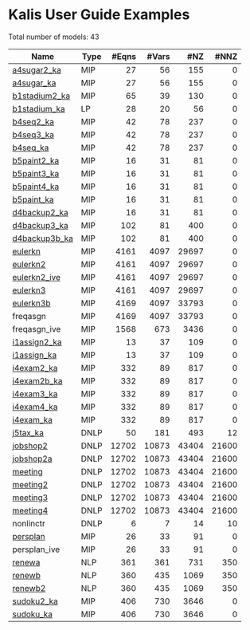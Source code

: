 # Kalis User Guide Examples

Total number of models:   43

| Name                                                                                   | Type | #Eqns | #Vars | #NZ   | #NNZ  |
|----------------------------------------------------------------------------------------|------|------:|------:|------:|------:|
|[a4sugar2_ka](https://examples.xpress.fico.com/example.pl?id=a4sugarka)                 | MIP  | 27    | 56    | 155   | 0     |
|[a4sugar_ka](https://examples.xpress.fico.com/example.pl?id=a4sugarka)                  | MIP  | 27    | 56    | 155   | 0     |
|[b1stadium2_ka](https://examples.xpress.fico.com/example.pl?id=b1stadiumka)             | MIP  | 65    | 39    | 130   | 0     |
|[b1stadium_ka](https://examples.xpress.fico.com/example.pl?id=b1stadiumka)              | LP   | 28    | 20    | 56    | 0     |
|[b4seq2_ka](https://examples.xpress.fico.com/example.pl?id=b4seqka)                     | MIP  | 42    | 78    | 237   | 0     |
|[b4seq3_ka](https://examples.xpress.fico.com/example.pl?id=b4seqka)                     | MIP  | 42    | 78    | 237   | 0     |
|[b4seq_ka](https://examples.xpress.fico.com/example.pl?id=b4seqka)                      | MIP  | 42    | 78    | 237   | 0     |
|[b5paint2_ka](https://examples.xpress.fico.com/example.pl?id=b5paintka)                 | MIP  | 16    | 31    | 81    | 0     |
|[b5paint3_ka](https://examples.xpress.fico.com/example.pl?id=b5paintka)                 | MIP  | 16    | 31    | 81    | 0     |
|[b5paint4_ka](https://examples.xpress.fico.com/example.pl?id=b5paintka)                 | MIP  | 16    | 31    | 81    | 0     |
|[b5paint_ka](https://examples.xpress.fico.com/example.pl?id=b5paintka)                  | MIP  | 16    | 31    | 81    | 0     |
|[d4backup2_ka](https://examples.xpress.fico.com/example.pl?id=d4backup2ka)              | MIP  | 16    | 31    | 81    | 0     |
|[d4backup3_ka](https://examples.xpress.fico.com/example.pl?id=d4backup2ka)              | MIP  | 102   | 81    | 400   | 0     |
|[d4backup3b_ka](https://examples.xpress.fico.com/example.pl?id=d4backup2ka)             | MIP  | 102   | 81    | 400   | 0     |
|[eulerkn](https://examples.xpress.fico.com/example.pl?id=eulerkn)                       | MIP  | 4161  | 4097  | 29697 | 0     |
|[eulerkn2](https://examples.xpress.fico.com/example.pl?id=eulerkn)                      | MIP  | 4161  | 4097  | 29697 | 0     |
|[eulerkn2_ive](https://examples.xpress.fico.com/example.pl?id=eulerkn)                  | MIP  | 4161  | 4097  | 29697 | 0     |
|[eulerkn3](https://examples.xpress.fico.com/example.pl?id=eulerkn)                      | MIP  | 4161  | 4097  | 29697 | 0     |
|[eulerkn3b](https://examples.xpress.fico.com/example.pl?id=eulerkn)                     | MIP  | 4169  | 4097  | 33793 | 0     |
|freqasgn                                                                                | MIP  | 4169  | 4097  | 33793 | 0     |
|freqasgn_ive                                                                            | MIP  | 1568  | 673   | 3436  | 0     |
|[i1assign2_ka](https://examples.xpress.fico.com/example.pl?id=i1assignka)               | MIP  | 13    | 37    | 109   | 0     |
|[i1assign_ka](https://examples.xpress.fico.com/example.pl?id=i1assignka)                | MIP  | 13    | 37    | 109   | 0     |
|[i4exam2_ka](https://examples.xpress.fico.com/example.pl?id=i4examka)                   | MIP  | 332   | 89    | 817   | 0     |
|[i4exam2b_ka](https://examples.xpress.fico.com/example.pl?id=i4examka)                  | MIP  | 332   | 89    | 817   | 0     |
|[i4exam3_ka](https://examples.xpress.fico.com/example.pl?id=i4examka)                   | MIP  | 332   | 89    | 817   | 0     |
|[i4exam4_ka](https://examples.xpress.fico.com/example.pl?id=i4examka)                   | MIP  | 332   | 89    | 817   | 0     |
|[i4exam_ka](https://examples.xpress.fico.com/example.pl?id=i4examka)                    | MIP  | 332   | 89    | 817   | 0     |
|[j5tax_ka](https://examples.xpress.fico.com/example.pl?id=j5taxka)                      | DNLP | 50    | 181   | 493   | 12    |
|[jobshop2](https://examples.xpress.fico.com/example.pl?id=jobshop2)                     | DNLP | 12702 | 10873 | 43404 | 21600 |
|[jobshop2a](https://examples.xpress.fico.com/example.pl?id=jobshop2)                    | DNLP | 12702 | 10873 | 43404 | 21600 |
|[meeting](https://examples.xpress.fico.com/example.pl?id=meeting)                       | DNLP | 12702 | 10873 | 43404 | 21600 |
|[meeting2](https://examples.xpress.fico.com/example.pl?id=meeting)                      | DNLP | 12702 | 10873 | 43404 | 21600 |
|[meeting3](https://examples.xpress.fico.com/example.pl?id=meeting)                      | DNLP | 12702 | 10873 | 43404 | 21600 |
|[meeting4](https://examples.xpress.fico.com/example.pl?id=meeting)                      | DNLP | 12702 | 10873 | 43404 | 21600 |
|nonlinctr                                                                               | DNLP | 6     | 7     | 14    | 10    |
|[persplan](https://examples.xpress.fico.com/example.pl?id=persplangr#persplan_graph_mos)| MIP  | 26    | 33    | 91    | 0     |
|persplan_ive                                                                            | MIP  | 26    | 33    | 91    | 0     |
|[renewa](https://examples.xpress.fico.com/example.pl?id=renewab)                        | NLP  | 361   | 361   | 731   | 350   |
|[renewb](https://examples.xpress.fico.com/example.pl?id=renewab)                        | NLP  | 360   | 435   | 1069  | 350   |
|[renewb2](https://examples.xpress.fico.com/example.pl?id=renewab)                       | NLP  | 360   | 435   | 1069  | 350   |
|[sudoku2_ka](https://examples.xpress.fico.com/example.pl?id=sudoku)                     | MIP  | 406   | 730   | 3646  | 0     |
|[sudoku_ka](https://examples.xpress.fico.com/example.pl?id=sudoku)                      | MIP  | 406   | 730   | 3646  | 0     |
